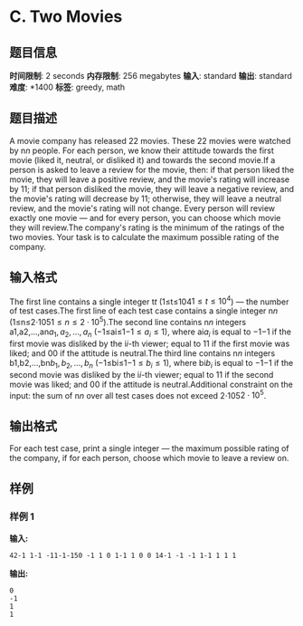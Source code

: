 # C. Two Movies

## 题目信息

**时间限制**: 2 seconds
**内存限制**: 256 megabytes
**输入**: standard
**输出**: standard
**难度**: *1400
**标签**: greedy, math

## 题目描述

A movie company has released 2$2$ movies. These 2$2$ movies were watched by n$n$ people. For each person, we know their attitude towards the first movie (liked it, neutral, or disliked it) and towards the second movie.If a person is asked to leave a review for the movie, then: if that person liked the movie, they will leave a positive review, and the movie's rating will increase by 1$1$; if that person disliked the movie, they will leave a negative review, and the movie's rating will decrease by 1$1$; otherwise, they will leave a neutral review, and the movie's rating will not change. Every person will review exactly one movie — and for every person, you can choose which movie they will review.The company's rating is the minimum of the ratings of the two movies. Your task is to calculate the maximum possible rating of the company.

## 输入格式

The first line contains a single integer t$t$ (1≤t≤104$1 \le t \le 10^4$) — the number of test cases.The first line of each test case contains a single integer n$n$ (1≤n≤2⋅105$1 \le n \le 2 \cdot 10^5$).The second line contains n$n$ integers a1,a2,…,an$a_1, a_2, \dots, a_n$ (−1≤ai≤1$-1 \le a_i \le 1$), where ai$a_i$ is equal to −1$-1$ if the first movie was disliked by the i$i$-th viewer; equal to 1$1$ if the first movie was liked; and 0$0$ if the attitude is neutral.The third line contains n$n$ integers b1,b2,…,bn$b_1, b_2, \dots, b_n$ (−1≤bi≤1$-1 \le b_i \le 1$), where bi$b_i$ is equal to −1$-1$ if the second movie was disliked by the i$i$-th viewer; equal to 1$1$ if the second movie was liked; and 0$0$ if the attitude is neutral.Additional constraint on the input: the sum of n$n$ over all test cases does not exceed 2⋅105$2 \cdot 10^5$.

## 输出格式

For each test case, print a single integer — the maximum possible rating of the company, if for each person, choose which movie to leave a review on.

## 样例

### 样例 1

**输入:**
```
42-1 1-1 -11-1-150 -1 1 0 1-1 1 0 0 14-1 -1 -1 1-1 1 1 1
```

**输出:**
```
0
-1
1
1
```
